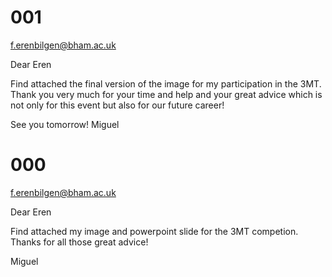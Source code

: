# 001

f.erenbilgen@bham.ac.uk

Dear Eren

Find attached the final version of the image for my participation in the 3MT.
Thank you very much for your time and help and your great advice
which is not only for this event but also for our future career!

See you tomorrow!
Miguel




# 000

f.erenbilgen@bham.ac.uk


Dear Eren 

Find attached my image and powerpoint slide for the 3MT competion.
Thanks for all those great advice!

Miguel





